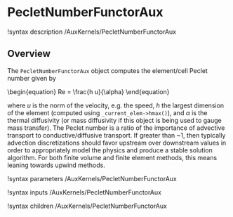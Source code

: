 # PecletNumberFunctorAux

!syntax description /AuxKernels/PecletNumberFunctorAux

## Overview

The `PecletNumberFunctorAux` object computes the element/cell Peclet number
given by

\begin{equation}
Re = \frac{h u}{\alpha}
\end{equation}

where $u$ is the norm of the velocity, e.g. the speed, $h$ the largest dimension
of the element (computed using `_current_elem->hmax()`), and $\alpha$ is the
thermal diffusivity (or mass diffusivity if this object is being used to gauge
mass transfer). The Peclet number is a ratio of the importance of advective
transport to conductive/diffusive transport. If greater than ~1, then typically
advection discretizations should favor upstream over downstream values in order
to appropriately model the physics and produce a stable solution algorithm. For
both finite volume and finite element methods, this means leaning towards upwind
methods.

!syntax parameters /AuxKernels/PecletNumberFunctorAux

!syntax inputs /AuxKernels/PecletNumberFunctorAux

!syntax children /AuxKernels/PecletNumberFunctorAux
